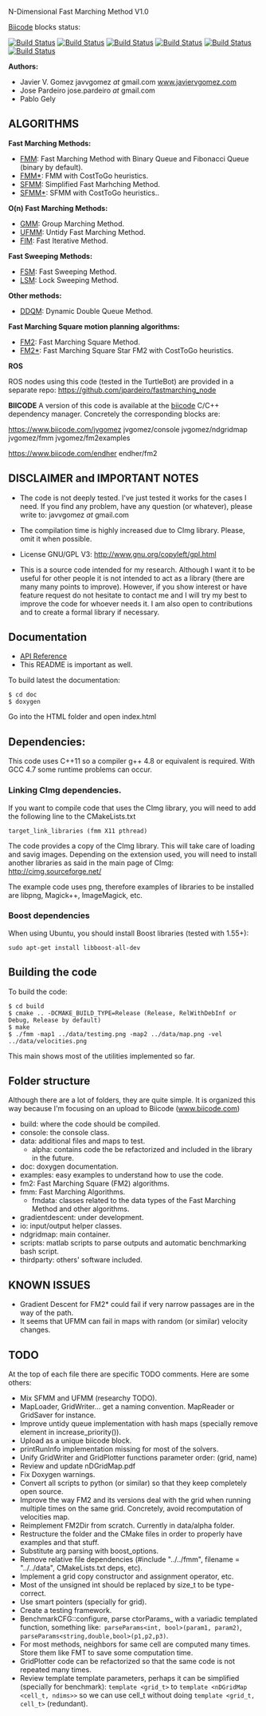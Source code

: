 N-Dimensional Fast Marching Method V1.0

[Biicode](https://www.biicode.com/) blocks status:

[![Build Status](https://webapi.biicode.com/v1/badges/jvgomez/jvgomez/console/master)](https://www.biicode.com/jvgomez/console)
[![Build Status](https://webapi.biicode.com/v1/badges/jvgomez/jvgomez/ndgridmap/master)](https://www.biicode.com/jvgomez/ndgridmap)
[![Build Status](https://webapi.biicode.com/v1/badges/jvgomez/jvgomez/fmm/master)](https://www.biicode.com/jvgomez/fmm)
[![Build Status](https://webapi.biicode.com/v1/badges/endher/endher/fm2/master)](https://www.biicode.com/endher/fm2)
[![Build Status](https://webapi.biicode.com/v1/badges/jvgomez/jvgomez/fmexamples/master)](https://www.biicode.com/jvgomez/fmexamples)
[![Build Status](https://webapi.biicode.com/v1/badges/jvgomez/jvgomez/fm2examples/master)](https://www.biicode.com/jvgomez/fm2examples)

**Authors:**
 - Javier V. Gomez javvgomez _at_ gmail.com www.javiervgomez.com
 - Jose Pardeiro jose.pardeiro _at_ gmail.com
 - Pablo Gely

## ALGORITHMS
**Fast Marching Methods:**
- [FMM](http://javiervgomez.com/fastmarching/classFMM.html): Fast Marching Method with Binary Queue and Fibonacci Queue (binary by default).
- [FMM*](http://javiervgomez.com/fastmarching/classFMMStar.html): FMM with CostToGo heuristics.
- [SFMM](http://javiervgomez.com/fastmarching/classSFMM.html): Simplified Fast Marhching Method.
- [SFMM*](http://javiervgomez.com/fastmarching/classSFMMStar.html): SFMM with CostToGo heuristics..

**O(n) Fast Marching Methods:**
- [GMM](http://javiervgomez.com/fastmarching/classGMM.html): Group Marching Method.
- [UFMM](http://javiervgomez.com/fastmarching/classUFMM.html): Untidy Fast Marching Method.
- [FIM](http://javiervgomez.com/fastmarching/classFIM.html): Fast Iterative Method.

**Fast Sweeping Methods:**
- [FSM](http://javiervgomez.com/fastmarching/classFSM.html): Fast Sweeping Method.
- [LSM](http://javiervgomez.com/fastmarching/classLSM.html): Lock Sweeping Method.

**Other methods:**
- [DDQM](http://javiervgomez.com/fastmarching/classDDQM.html): Dynamic Double Queue Method.

**Fast Marching Square motion planning algorithms:**
- [FM2](http://javiervgomez.com/fastmarching/classFM2.html): Fast Marching Square Method.
- [FM2*](http://javiervgomez.com/fastmarching/classFM2Star.html): Fast Marching Square Star FM2 with CostToGo heuristics.

**ROS**

ROS nodes using this code (tested in the TurtleBot) are provided in a separate repo:
https://github.com/jpardeiro/fastmarching_node

**BIICODE**
A version of this code is available at the [biicode](https://www.biicode.com) C/C++ dependency manager. Concretely
the corresponding blocks are:

https://www.biicode.com/jvgomez
jvgomez/console
jvgomez/ndgridmap
jvgomez/fmm
jvgomez/fm2examples

https://www.biicode.com/endher
endher/fm2

## DISCLAIMER and IMPORTANT NOTES

- The code is not deeply tested. I've just tested it works for the cases I need. If you find any problem, have any question (or whatever), please write to: javvgomez _at_ gmail.com

- The compilation time is highly increased due to CImg library. Please, omit it when possible.

- License GNU/GPL V3: http://www.gnu.org/copyleft/gpl.html

- This is a source code intended for my research. Although I want it to be useful for other people it is not intended to act as a library (there are many many points to improve). However, if you show interest or have feature request do not hesitate to contact me and I will try my best to improve the code for whoever needs it. I am also open to contributions and to create a formal library if necessary.


## Documentation

- [API Reference](http://javiervgomez.com/fastmarching/)
- This README is important as well.


To build latest the documentation:

    $ cd doc
    $ doxygen

Go into the HTML folder and open index.html


## Dependencies:

This code uses C\++11 so a compiler g++ 4.8 or equivalent is required. With GCC 4.7 some runtime problems can occur.

### Linking CImg dependencies.
If you want to compile code that uses the CImg library, you will need to add the following line to the CMakeLists.txt

    target_link_libraries (fmm X11 pthread)

The code provides a copy of the CImg library. This will take care of loading and savig images. Depending on the extension used, you will need to install another libraries as said in the main page of CImg: http://cimg.sourceforge.net/

The example code uses png, therefore examples of libraries to be installed are libpng, Magick++, ImageMagick, etc.

### Boost dependencies
When using Ubuntu, you should install Boost libraries (tested with 1.55+):

    sudo apt-get install libboost-all-dev

## Building the code
To build the code:

    $ cd build
    $ cmake .. -DCMAKE_BUILD_TYPE=Release (Release, RelWithDebInf or Debug, Release by default)
    $ make
    $ ./fmm -map1 ../data/testimg.png -map2 ../data/map.png -vel ../data/velocities.png

This main shows most of the utilities implemented so far.

## Folder structure

Although there are a lot of folders, they are quite simple. It is organized this way because I'm focusing on an upload to Biicode (www.biicode.com)

+ build: where the code should be compiled.
+ console: the console class.
+ data: additional files and maps to test.
  + alpha: contains code the be refactorized and included in the library in the future.
+ doc: doxygen documentation.
+ examples: easy examples to understand how to use the code.
+ fm2: Fast Marching Square (FM2) algorithms.
+ fmm: Fast Marching Algorithms.
  + fmdata: classes related to the data types of the Fast Marching Method and other algorithms.
+ gradientdescent: under development.
+ io: input/output helper classes.
+ ndgridmap: main container.
+ scripts: matlab scripts to parse outputs and automatic benchmarking bash script.
+ thirdparty: others' software included.

## KNOWN ISSUES

- Gradient Descent for FM2* could fail if very narrow passages are in the way of the path.
- It seems that UFMM can fail in maps with random (or similar) velocity changes.

## TODO

At the top of each file there are specific TODO comments. Here are some others:

- Mix SFMM and UFMM (researchy TODO).
- MapLoader, GridWriter... get a naming convention. MapReader or GridSaver for instance.
- Improve untidy queue implementation with hash maps (specially remove element in increase_priority()).
- Upload as a unique biicode block.
- printRunInfo implementation missing for most of the solvers.
- Unify GridWriter and GridPlotter functions parameter order: (grid, name)
- Review and update nDGridMap.pdf
- Fix Doxygen warnings.
- Convert all scripts to python (or similar) so that they keep completely open source.
- Improve the way FM2 and its versions deal with the grid when running multiple times on the same grid. Concretely, avoid recomputation of velocities map.
- Reimplement FM2Dir from scratch. Currently in data/alpha folder.
- Restructure the folder and the CMake files in order to properly have examples and that stuff.
- Substitute arg parsing with boost_options.
- Remove relative file dependencies (#include "../../fmm", filename = "../../data", CMakeLists.txt deps, etc).
- Implement a grid copy constructor and assignment operator, etc.
- Most of the unsigned int should be replaced by size_t to be type-correct.
- Use smart pointers (specially for grid).
- Create a testing framework.
- BenchmarkCFG::configure, parse ctorParams_ with a variadic templated function, something like:` parseParams<int, bool>(param1, param2)`, `parseParams<string,double,bool>(p1,p2,p3)`.
- For most methods, neighbors for same cell are computed many times. Store them like FMT to save some computation time.
- GridPlotter code can be refactorized so that the same code is not repeated many times.
- Review template template parameters, perhaps it can be simplified (specially for benchmark): `template <grid_t>` to `template <nDGridMap <cell_t, ndims>>` so we can use cell_t without doing `template <grid_t, cell_t>` (redundant).
